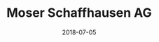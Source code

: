 ﻿---
title:          "Moser Schaffhausen AG"
date:           "2018-07-05"
draft:          false
robotsExclude:  true
forceNowrap:    false
---
